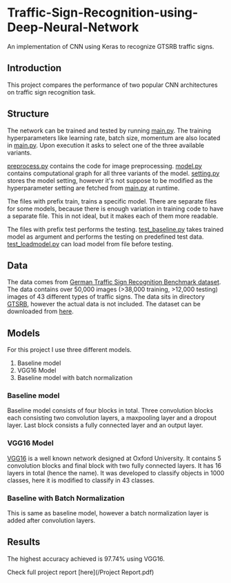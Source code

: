 # Traffic-Sign-Recognition-using-Deep-Neural-Network
An implementation of CNN using Keras to recognize GTSRB traffic signs.

## Introduction
This project compares the performance of two popular CNN architectures on traffic sign recognition task.

## Structure
The network can be trained and tested by running [main.py](/main.py). The training hyperparameters like learning rate, batch size, momentum are also located in [main.py](/main.py). Upon execution it asks to select one of the three available variants.

[preprocess.py](/preprocess.py) contains the code for image preprocessing. [model.py](/model.py) contains computational graph for all three variants of the model. [setting.py](/settings.py) stores the model setting, however it's not suppose to be modified as the hyperparameter setting are fetched from [main.py](/main.py) at runtime.

The files with prefix train, trains a specific model. There are separate files for some models, because there is enough variation in training code to have a separate file. This in not ideal, but it makes each of them more readable.

The files with prefix test performs the testing. [test_baseline.py](/test_baseline.py) takes trained model as argument and performs the testing on predefined test data. [test_loadmodel.py](/test_loadmodel.py) can load model from file before testing.

## Data
The data comes from [German Traffic Sign Recognition Benchmark dataset](http://benchmark.ini.rub.de/?section=gtsrb&subsection=dataset). The data contains over 50,000 images (>38,000 training, >12,000 testing) images of 43 different types of traffic signs. The data sits in directory [GTSRB](/GTSRB), however the actual data is not included. The dataset can be downloaded from [here](http://benchmark.ini.rub.de/Dataset/GTSRB_Online-Test-Images.zip).

## Models
For this project I use three different models.
1. Baseline model
2. VGG16 Model
3. Baseline model with batch normalization

### Baseline model
Baseline model consists of four blocks in total. Three convolution blocks each consisting two convolution layers, a maxpooling layer and a dropout layer. Last block consists a fully connected layer and an output layer.

### VGG16 Model
[VGG16](http://www.robots.ox.ac.uk/~vgg/research/very_deep/) is a well known network designed at Oxford University. It contains 5 convolution blocks and final block with two fully connected layers. It has 16 layers in total (hence the name). It was developed to classify objects in 1000 classes, here it is modified to classify in 43 classes.

### Baseline with Batch Normalization
This is same as baseline model, however a batch normalization layer is added after convolution layers.

## Results
The highest accuracy achieved is 97.74% using VGG16.

Check full project report [here](/Project Report.pdf)
